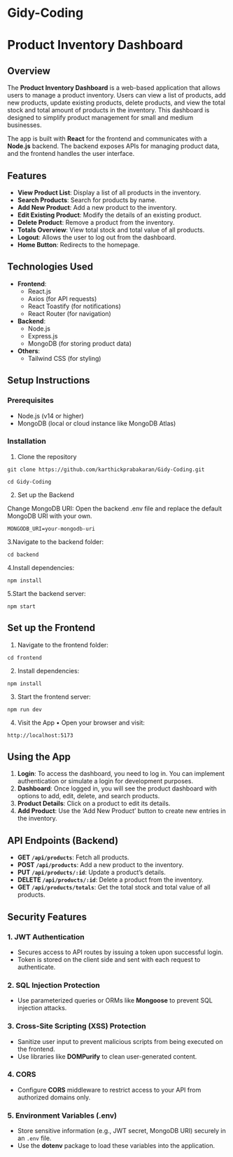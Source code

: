# Gidy-Coding

# Product Inventory Dashboard

## Overview

The **Product Inventory Dashboard** is a web-based application that allows users to manage a product inventory. Users can view a list of products, add new products, update existing products, delete products, and view the total stock and total amount of products in the inventory. This dashboard is designed to simplify product management for small and medium businesses.

The app is built with **React** for the frontend and communicates with a **Node.js** backend. The backend exposes APIs for managing product data, and the frontend handles the user interface.

## Features

- **View Product List**: Display a list of all products in the inventory.
- **Search Products**: Search for products by name.
- **Add New Product**: Add a new product to the inventory.
- **Edit Existing Product**: Modify the details of an existing product.
- **Delete Product**: Remove a product from the inventory.
- **Totals Overview**: View total stock and total value of all products.
- **Logout**: Allows the user to log out from the dashboard.
- **Home Button**: Redirects to the homepage.

## Technologies Used

- **Frontend**:
  - React.js
  - Axios (for API requests)
  - React Toastify (for notifications)
  - React Router (for navigation)
- **Backend**:
  - Node.js
  - Express.js
  - MongoDB (for storing product data)
- **Others**:
  - Tailwind CSS (for styling)

## Setup Instructions

### Prerequisites

- Node.js (v14 or higher)
- MongoDB (local or cloud instance like MongoDB Atlas)

### Installation

1. Clone the repository

```
git clone https://github.com/karthickprabakaran/Gidy-Coding.git

cd Gidy-Coding
```

2. Set up the Backend

Change MongoDB URI: Open the backend .env file and replace the default MongoDB URI with your own.

```
MONGODB_URI=your-mongodb-uri
```

3.Navigate to the backend folder:

```
cd backend
```

4.Install dependencies:
```
npm install
```

5.Start the backend server:
```
npm start
```

## Set up the Frontend

1. Navigate to the frontend folder:

 ```
cd frontend
   ```
2. Install dependencies:
```
npm install
```
3. Start the frontend server:

```
npm run dev
```
4. Visit the App
	•	Open your browser and visit:
```
http://localhost:5173
```

## Using the App

1. **Login**: To access the dashboard, you need to log in. You can implement authentication or simulate a login for development purposes.
2. **Dashboard**: Once logged in, you will see the product dashboard with options to add, edit, delete, and search products.
3. **Product Details**: Click on a product to edit its details.
4. **Add Product**: Use the ‘Add New Product’ button to create new entries in the inventory.

## API Endpoints (Backend)

- **GET `/api/products`**: Fetch all products.
- **POST `/api/products`**: Add a new product to the inventory.
- **PUT `/api/products/:id`**: Update a product’s details.
- **DELETE `/api/products/:id`**: Delete a product from the inventory.
- **GET `/api/products/totals`**: Get the total stock and total value of all products.

## Security Features

### 1. **JWT Authentication**
   - Secures access to API routes by issuing a token upon successful login.
   - Token is stored on the client side and sent with each request to authenticate.

### 2. **SQL Injection Protection**
   - Use parameterized queries or ORMs like **Mongoose** to prevent SQL injection attacks.

### 3. **Cross-Site Scripting (XSS) Protection**
   - Sanitize user input to prevent malicious scripts from being executed on the frontend.
   - Use libraries like **DOMPurify** to clean user-generated content.

### 4. **CORS**
   - Configure **CORS** middleware to restrict access to your API from authorized domains only.

### 5. **Environment Variables (.env)**
   - Store sensitive information (e.g., JWT secret, MongoDB URI) securely in an `.env` file.
   - Use the **dotenv** package to load these variables into the application.



